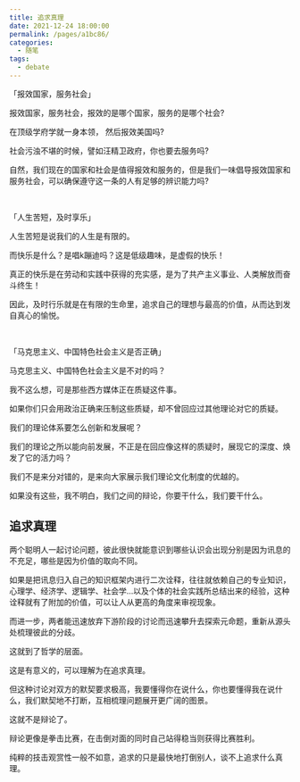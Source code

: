 ```yaml
---
title: 追求真理
date: 2021-12-24 18:00:00
permalink: /pages/a1bc86/
categories:
  - 随笔
tags:
  - debate
---
```




「报效国家，服务社会」

报效国家，服务社会，报效的是哪个国家，服务的是哪个社会?

在顶级学府学就一身本领， 然后报效美国吗?

社会污浊不堪的时候，譬如汪精卫政府，你也要去服务吗?

自然，我们现在的国家和社会是值得报效和服务的，但是我们一味倡导报效国家和服务社会，可以确保遵守这一条的人有足够的辨识能力吗?

</br>

「人生苦短，及时享乐」

人生苦短是说我们的人生是有限的。

而快乐是什么？是唱k蹦迪吗？这是低级趣味，是虚假的快乐！

真正的快乐是在劳动和实践中获得的充实感，是为了共产主义事业、人类解放而奋斗终生！

因此，及时行乐就是在有限的生命里，追求自己的理想与最高的价值，从而达到发自真心的愉悦。

</br>

「马克思主义、中国特色社会主义是否正确」

马克思主义、中国特色社会主义是不对的吗？

我不这么想，可是那些西方媒体正在质疑这件事。

如果你们只会用政治正确来压制这些质疑，却不曾回应过其他理论对它的质疑。

我们的理论体系要怎么创新和发展呢？

我们的理论之所以能向前发展，不正是在回应像这样的质疑时，展现它的深度、焕发了它的活力吗？

我们不是来分对错的，是来向大家展示我们理论文化制度的优越的。

如果没有这些，我不明白，我们之间的辩论，你要干什么，我们要干什么。

## 追求真理

两个聪明人一起讨论问题，彼此很快就能意识到哪些认识会出现分别是因为讯息的不充足，哪些是因为价值的取向不同。

如果是把讯息归入自己的知识框架内进行二次诠释，往往就依赖自己的专业知识，心理学、经济学、逻辑学、社会学...以及个体的社会实践所总结出来的经验，这种诠释就有了附加的价值，可以让人从更高的角度来审视现象。

而进一步，两者能迅速放弃下游阶段的讨论而迅速攀升去探索元命题，重新从源头处梳理彼此的分歧。

这就到了哲学的层面。

这是有意义的，可以理解为在追求真理。

但这种讨论对双方的默契要求极高，我要懂得你在说什么，你也要懂得我在说什么，我们默契地不打断，互相梳理问题展开更广阔的图景。

这就不是辩论了。

辩论更像是拳击比赛，在击倒对面的同时自己站得稳当则获得比赛胜利。

纯粹的技击观赏性一般不如意，追求的只是最快地打倒别人，谈不上追求什么真理。

